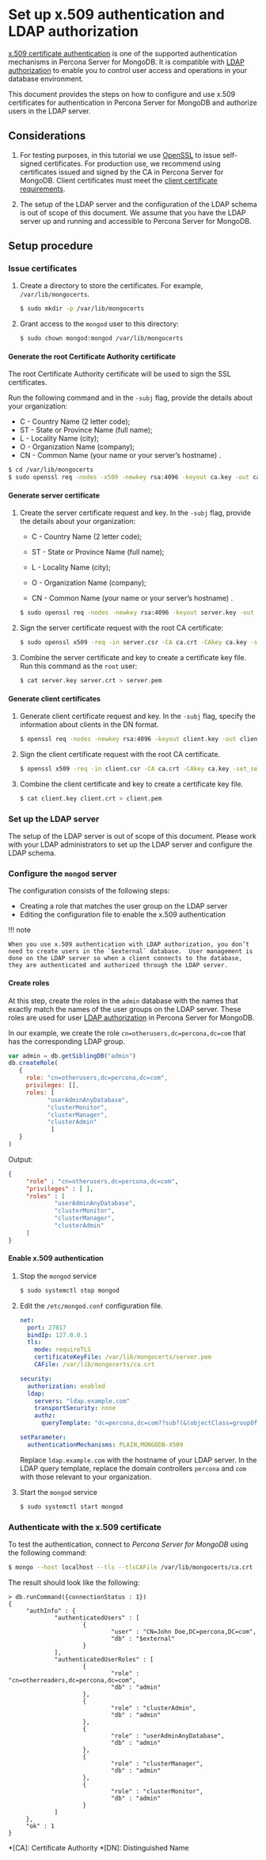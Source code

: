 # Set up x.509 authentication and LDAP authorization

[x.509 certificate authentication](authentication.md#x509) is one of the supported authentication mechanisms in Percona Server for MongoDB. It is compatible with [LDAP authorization](authorization.md) to enable you to control user access and operations in your database environment.

This document provides the steps on how to configure and use x.509 certificates for authentication in Percona Server for MongoDB and authorize users in the LDAP server.

## Considerations


1. For testing purposes, in this tutorial we use [OpenSSL](https://www.openssl.org/) to issue self-signed certificates. For production use, we recommend using certificates issued and signed by the CA in Percona Server for MongoDB. Client certificates must meet the [client certificate requirements](https://docs.mongodb.com/manual/core/security-x.509/#client-certificate-requirements).

2. The setup of the LDAP server and the configuration of the LDAP schema is out of scope of this document. We assume that you have the LDAP server up and running and accessible to Percona Server for MongoDB.

## Setup procedure

### Issue certificates


1. Create a directory to store the certificates. For example, `/var/lib/mongocerts`.

    ```{.bash data-prompt="$"}
    $ sudo mkdir -p /var/lib/mongocerts
    ```


2. Grant access to the `mongod` user to this directory:

    ```{.bash data-prompt="$"}
    $ sudo chown mongod:mongod /var/lib/mongocerts
    ```

#### Generate the root Certificate Authority certificate

The root Certificate Authority certificate will be used to sign the SSL certificates.

Run the following command and in the `-subj` flag, provide the details about your organization:

* C - Country Name (2 letter code);
* ST - State or Province Name (full name);
* L - Locality Name (city);
* O - Organization Name (company);
* CN - Common Name (your name or your server’s hostname) .

```{.bash data-prompt="$"}
$ cd /var/lib/mongocerts
$ sudo openssl req -nodes -x509 -newkey rsa:4096 -keyout ca.key -out ca.crt -subj "/C=US/ST=California/L=SanFrancisco/O=Percona/OU=root/CN=localhost"
```

#### Generate server certificate

1. Create the server certificate request and key. In the `-subj` flag, provide the details about your organization:


    * C - Country Name (2 letter code);


    * ST - State or Province Name (full name);


    * L - Locality Name (city);


    * O - Organization Name (company);


    * CN - Common Name (your name or your server’s hostname) .

    ```{.bash data-prompt="$"}
    $ sudo openssl req -nodes -newkey rsa:4096 -keyout server.key -out server.csr -subj "/C=US/ST=California/L=SanFrancisco/O=Percona/OU=server/CN=localhost"
    ```

2. Sign the server certificate request with the root CA certificate:

    ```{.bash data-prompt="$"}
    $ sudo openssl x509 -req -in server.csr -CA ca.crt -CAkey ca.key -set_serial 01 -out server.crt
    ```

3. Combine the server certificate and key to create a certificate key file. Run this command as the `root` user:

    ```{.bash data-prompt="$"}
    $ cat server.key server.crt > server.pem
    ```

#### Generate client certificates

1. Generate client certificate request and key. In the `-subj` flag, specify the information about clients in the DN format.

    ```{.bash data-prompt="$"}
    $ openssl req -nodes -newkey rsa:4096 -keyout client.key -out client.csr -subj "/DC=com/DC=percona/CN=John Doe"
    ```

2. Sign the client certificate request with the root CA certificate.

    ```{.bash data-prompt="$"}
    $ openssl x509 -req -in client.csr -CA ca.crt -CAkey ca.key -set_serial 02 -out client.crt
    ```

3. Combine the client certificate and key to create a certificate key file.

    ```{.bash data-prompt="$"}
    $ cat client.key client.crt > client.pem
    ```

### Set up the LDAP server

The setup of the LDAP server is out of scope of this document. Please work with your LDAP administrators to set up the LDAP server and configure the LDAP schema.

### Configure the `mongod` server

The configuration consists of the following steps:


* Creating a role that matches the user group on the LDAP server
* Editing the configuration file to enable the x.509 authentication

!!! note 

    When you use x.509 authentication with LDAP authorization, you don’t need to create users in the `$external` database.  User management is done on the LDAP server so when a client connects to the database, they are authenticated and authorized through the LDAP server.

#### Create roles

At this step, create the roles in the `admin` database with the names that exactly match the names of the user groups on the LDAP server. These roles are used for user [LDAP authorization](authorization.md) in Percona Server for MongoDB.

In our example, we create the role `cn=otherusers,dc=percona,dc=com` that has the corresponding LDAP group.

```javascript
var admin = db.getSiblingDB("admin")
db.createRole(
   {
     role: "cn=otherusers,dc=percona,dc=com",
     privileges: [],
     roles: [
           "userAdminAnyDatabase",
           "clusterMonitor",
           "clusterManager",
           "clusterAdmin"
            ]
   }
)
```

Output:

```{.json .no-copy}
{
     "role" : "cn=otherusers,dc=percona,dc=com",
     "privileges" : [ ],
     "roles" : [
             "userAdminAnyDatabase",
             "clusterMonitor",
             "clusterManager",
             "clusterAdmin"
     ]
}
```

#### Enable x.509 authentication


1. Stop the `mongod` service

    ```{.bash data-prompt="$"}
    $ sudo systemctl stop mongod
    ```

2. Edit the `/etc/mongod.conf` configuration file.

    ```yaml
    net:
      port: 27017
      bindIp: 127.0.0.1
      tls:
        mode: requireTLS
        certificateKeyFile: /var/lib/mongocerts/server.pem
        CAFile: /var/lib/mongocerts/ca.crt

    security:
      authorization: enabled
      ldap:
        servers: "ldap.example.com"
        transportSecurity: none
        authz:
          queryTemplate: "dc=percona,dc=com??sub?(&(objectClass=groupOfNames)(member={USER}))"

    setParameter:
      authenticationMechanisms: PLAIN,MONGODB-X509
    ```

    Replace `ldap.example.com` with the hostname of your LDAP server. In the LDAP query template, replace the domain controllers `percona` and `com` with those relevant to your organization.


3. Start the `mongod` service

    ```{.bash data-prompt="$"}
    $ sudo systemctl start mongod
    ```

### Authenticate with the x.509 certificate

To test the authentication, connect to *Percona Server for MongoDB* using the following command:

```{.bash data-prompt="$"}
$ mongo --host localhost --tls --tlsCAFile /var/lib/mongocerts/ca.crt --tlsCertificateKeyFile <path_to_client_certificate>/client.pem  --authenticationMechanism MONGODB-X509 --authenticationDatabase='$external'
```

The result should look like the following:

```{.javascript .no-copy}
> db.runCommand({connectionStatus : 1})
{
     "authInfo" : {
             "authenticatedUsers" : [
                     {
                             "user" : "CN=John Doe,DC=percona,DC=com",
                             "db" : "$external"
                     }
             ],
             "authenticatedUserRoles" : [
                     {
                             "role" : "cn=otherreaders,dc=percona,dc=com",
                             "db" : "admin"
                     },
                     {
                             "role" : "clusterAdmin",
                             "db" : "admin"
                     },
                     {
                             "role" : "userAdminAnyDatabase",
                             "db" : "admin"
                     },
                     {
                             "role" : "clusterManager",
                             "db" : "admin"
                     },
                     {
                             "role" : "clusterMonitor",
                             "db" : "admin"
                     }
             ]
     },
     "ok" : 1
}
```

*[CA]: Certificate Authority
*[DN]: Distinguished Name